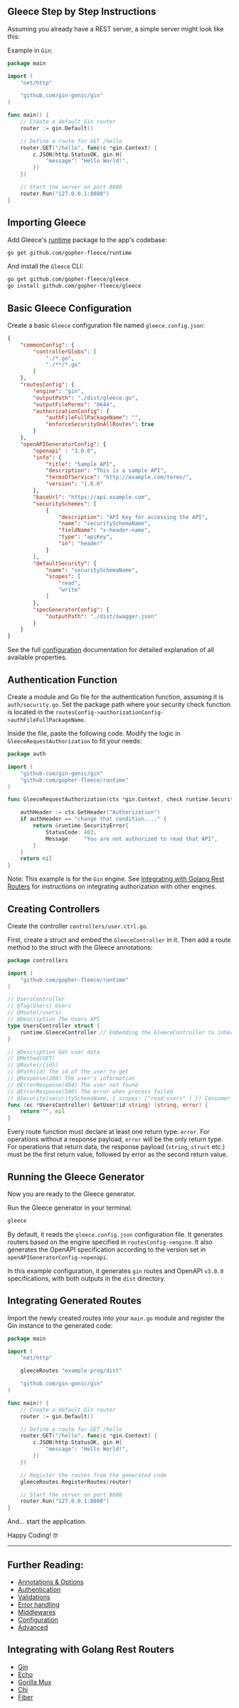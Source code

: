 ## Gleece Step by Step Instructions

Assuming you already have a REST server, a simple server might look like this:

Example in `Gin`:

```go
package main

import (
    "net/http"

    "github.com/gin-gonic/gin"
)

func main() {
    // Create a default Gin router
    router := gin.Default()

    // Define a route for GET /hello
    router.GET("/hello", func(c *gin.Context) {
        c.JSON(http.StatusOK, gin.H{
            "message": "Hello World!",
        })
    })

    // Start the server on port 8080
    router.Run("127.0.0.1:8080")
}
```

## Importing Gleece

Add Gleece's [runtime](https://github.com/gopher-fleece/runtime) package to the app's codebase:

```bash
go get github.com/gopher-fleece/runtime
```

And install the `Gleece` CLI:

```bash
go get github.com/gopher-fleece/gleece
go install github.com/gopher-fleece/gleece
```


## Basic Gleece Configuration

Create a basic `Gleece` configuration file named `gleece.config.json`:
```json
{
	"commonConfig": {
		"controllerGlobs": [
			"./*.go",
			"./**/*.go"
		]
	},
	"routesConfig": {
		"engine": "gin",
		"outputPath": "./dist/gleece.go",
		"outputFilePerms": "0644",
		"authorizationConfig": {
			"authFileFullPackageName": "",
			"enforceSecurityOnAllRoutes": true
		}
	},
	"openAPIGeneratorConfig": {
		"openapi" : "3.0.0",
		"info": {
			"title": "Sample API",
			"description": "This is a sample API",
			"termsOfService": "http://example.com/terms/",
			"version": "1.0.0"
		},
		"baseUrl": "https://api.example.com",
		"securitySchemes": [
			{
				"description": "API Key for accessing the API",
				"name": "securitySchemaName",
				"fieldName": "x-header-name",
				"type": "apiKey",
				"in": "header"
			}
		],
		"defaultSecurity": {
			"name": "securitySchemaName",
			"scopes": [
				"read",
				"write"
			]
		},
		"specGeneratorConfig": {
			"outputPath": "./dist/swagger.json"
		}
	}
}
```

See the full [configuration](./CONFIG.md) documentation for detailed explanation of all available properties.

## Authentication Function

Create a module and Go file for the authentication function, assuming it is `auth/security.go`. Set the package path where your security check function is located in the `routesConfig->authorizationConfig->authFileFullPackageName`.

Inside the file, paste the following code. Modify the logic in `GleeceRequestAuthorization` to fit your needs:

```go
package auth

import (
	"github.com/gin-gonic/gin"
	"github.com/gopher-fleece/runtime"
)

func GleeceRequestAuthorization(ctx *gin.Context, check runtime.SecurityCheck) *runtime.SecurityError {

	authHeader := ctx.GetHeader("Authorization")
	if authHeader == "change that condition...." {
		return &runtime.SecurityError{
			StatusCode: 403,
			Message:    "You are not authorized to read that API",
		}
	}
	return nil
}
```

Note: This example is for the `Gin` engine. See [Integrating with Golang Rest Routers](#Integrating-with-Golang-Rest-Routers) for instructions on integrating authorization with other engines.

## Creating Controllers

Create the controller `controllers/user.ctrl.go`.

First, create a struct and embed the `GleeceController` in it. Then add a route method to the struct with the Gleece annotations:

```go
package controllers

import (
	"github.com/gopher-fleece/runtime"
)

// UsersController
// @Tag(Users) Users
// @Route(/users)
// @Description The Users API
type UsersController struct {
	runtime.GleeceController // Embedding the GleeceController to inherit its methods
}

// @Description Get user data
// @Method(GET)
// @Route(/{id})
// @Path(id) The id of the user to get
// @Response(200) The user's information
// @ErrorResponse(404) The user not found
// @ErrorResponse(500) The error when process failed
// @Security(securitySchemaName, { scopes: ["read:users" ] }) Consumer should pass this security schema
func (ec *UsersController) GetUser(id string) (string, error) {
	return "", nil
}
```

Every route function must declare at least one return type: `error`. For operations without a response payload, `error` will be the only return type. For operations that return data, the response payload (`string`, `struct` etc.) must be the first return value, followed by error as the second return value.


## Running the Gleece Generator

Now you are ready to the Gleece generator.

Run the Gleece generator in your terminal:
```bash
gleece
```

By default, it reads the `gleece.config.json` configuration file.
It generates routers based on the engine specified in `routesConfig->engine`.
It also generates the OpenAPI specification according to the version set in `openAPIGeneratorConfig->openapi`.

In this example configuration, it generates `gin` routes and OpenAPI `v3.0.0` specifications, with both outputs in the `dist` directory.

## Integrating Generated Routes

Import the newly created routes into your `main.go` module and register the Gin instance to the generated code:

```go
package main

import (
    "net/http"

    gleeceRoutes "example-prog/dist"

    "github.com/gin-gonic/gin"
)

func main() {
    // Create a default Gin router
    router := gin.Default()

    // Define a route for GET /hello
    router.GET("/hello", func(c *gin.Context) {
        c.JSON(http.StatusOK, gin.H{
            "message": "Hello World!",
        })
    })

    // Register the routes from the generated code
    gleeceRoutes.RegisterRoutes(router)

    // Start the server on port 8080
    router.Run("127.0.0.1:8080")
}
```

And... start the application.

Happy Coding! 🤓

---

## Further Reading:
- [Annotations & Options](./ANNOTATIONS.md)
- [Authentication](./AUTHENTICATION.md)
- [Validations](./VALIDATION.md) 
- [Error handling](./SECURITY.md)
- [Middlewares](./MIDDLEWARES.md)
- [Configuration](./CONFIG.md)
- [Advanced](./ADVANCED.md)

## Integrating with Golang Rest Routers 

- [Gin](./routers/GIN_INTEGRATION.md)
- [Echo](./routers/ECHO_INTEGRATION.md)
- [Gorilla Mux](./routers/MUX_INTEGRATION.md)
- [Chi](./routers/CHI_INTEGRATION.md)
- [Fiber](./routers/FIBER_INTEGRATION.md)
